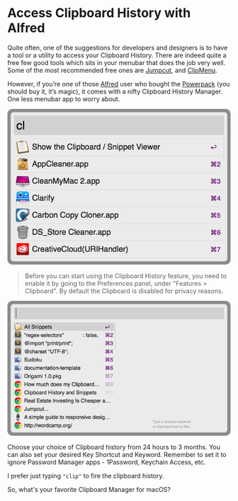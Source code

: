 # Access Clipboard History with Alfred

Quite often, one of the suggestions for developers and designers is to have a tool or a utility to access your Clipboard History. There are indeed quite a free few good tools which sits in your menubar that does the job very well. Some of the most recommended free ones are [Jumpcut](http://jumpcut.sourceforge.net/), and [ClipMenu](http://www.clipmenu.com/).

However, if you’re one of those [Alfred](http://www.alfredapp.com/) user who bought the [Powerpack](https://buy.alfredapp.com/) (you should buy it, it’s magic), it comes with a nifty Clipboard History Manager. One less menubar app to worry about.

![Alfred Clipboard History)](/static/2014/alfred-clipboard-history.png)

> Before you can start using the Clipboard History feature, you need to enable it by going to the Preferences panel, under "Features > Clipboard". By default the Clipboard is disabled for privacy reasons.

![Alfred Clipboard History Snippets)](/static/2014/alfred-clipboard-history-list.png)

Choose your choice of Clipboard history from 24 hours to 3 months. You can also set your desired Key Shortcut and Keyword. Remember to set it to ignore Password Manager apps - 1Password, Keychain Access, etc.

I prefer just typing `"clip"` to fire the clipboard history.

So, what's your favorite Clipboard Manager for macOS?